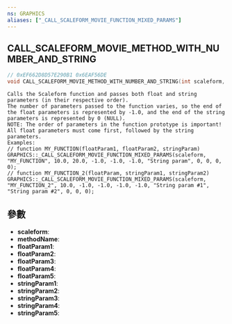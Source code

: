 ```yaml
---
ns: GRAPHICS
aliases: ["_CALL_SCALEFORM_MOVIE_FUNCTION_MIXED_PARAMS"]
---
```

## CALL_SCALEFORM_MOVIE_METHOD_WITH_NUMBER_AND_STRING

```c
// 0xEF662D8D57E290B1 0x6EAF56DE
void CALL_SCALEFORM_MOVIE_METHOD_WITH_NUMBER_AND_STRING(int scaleform, char* methodName, float floatParam1, float floatParam2, float floatParam3, float floatParam4, float floatParam5, char* stringParam1, char* stringParam2, char* stringParam3, char* stringParam4, char* stringParam5);
```

```
Calls the Scaleform function and passes both float and string parameters (in their respective order).  
The number of parameters passed to the function varies, so the end of the float parameters is represented by -1.0, and the end of the string parameters is represented by 0 (NULL).  
NOTE: The order of parameters in the function prototype is important! All float parameters must come first, followed by the string parameters.  
Examples:  
// function MY_FUNCTION(floatParam1, floatParam2, stringParam)  
GRAPHICS::_CALL_SCALEFORM_MOVIE_FUNCTION_MIXED_PARAMS(scaleform, "MY_FUNCTION", 10.0, 20.0, -1.0, -1.0, -1.0, "String param", 0, 0, 0, 0);  
// function MY_FUNCTION_2(floatParam, stringParam1, stringParam2)  
GRAPHICS::_CALL_SCALEFORM_MOVIE_FUNCTION_MIXED_PARAMS(scaleform, "MY_FUNCTION_2", 10.0, -1.0, -1.0, -1.0, -1.0, "String param #1", "String param #2", 0, 0, 0);  
```

## 參數
* **scaleform**: 
* **methodName**: 
* **floatParam1**: 
* **floatParam2**: 
* **floatParam3**: 
* **floatParam4**: 
* **floatParam5**: 
* **stringParam1**: 
* **stringParam2**: 
* **stringParam3**: 
* **stringParam4**: 
* **stringParam5**: 

